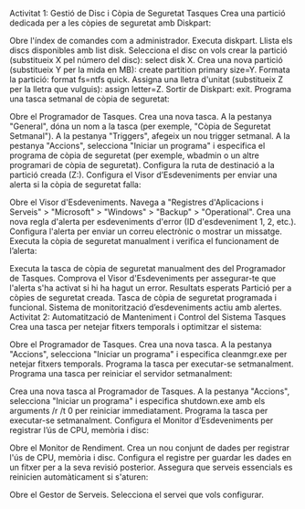 Activitat 1: Gestió de Disc i Còpia de Seguretat
Tasques
Crea una partició dedicada per a les còpies de seguretat amb Diskpart:

Obre l'índex de comandes com a administrador.
Executa diskpart.
Llista els discs disponibles amb list disk.
Selecciona el disc on vols crear la partició (substitueix X pel número del disc): select disk X.
Crea una nova partició (substitueix Y per la mida en MB): create partition primary size=Y.
Formata la partició: format fs=ntfs quick.
Assigna una lletra d'unitat (substitueix Z per la lletra que vulguis): assign letter=Z.
Sortir de Diskpart: exit.
Programa una tasca setmanal de còpia de seguretat:

Obre el Programador de Tasques.
Crea una nova tasca.
A la pestanya "General", dóna un nom a la tasca (per exemple, "Còpia de Seguretat Setmanal").
A la pestanya "Triggers", afegeix un nou trigger setmanal.
A la pestanya "Accions", selecciona "Iniciar un programa" i especifica el programa de còpia de seguretat (per exemple, wbadmin o un altre programari de còpia de seguretat).
Configura la ruta de destinació a la partició creada (Z:).
Configura el Visor d’Esdeveniments per enviar una alerta si la còpia de seguretat falla:

Obre el Visor d'Esdeveniments.
Navega a "Registres d'Aplicacions i Serveis" > "Microsoft" > "Windows" > "Backup" > "Operational".
Crea una nova regla d'alerta per esdeveniments d'error (ID d'esdeveniment 1, 2, etc.).
Configura l'alerta per enviar un correu electrònic o mostrar un missatge.
Executa la còpia de seguretat manualment i verifica el funcionament de l’alerta:

Executa la tasca de còpia de seguretat manualment des del Programador de Tasques.
Comprova el Visor d'Esdeveniments per assegurar-te que l'alerta s'ha activat si hi ha hagut un error.
Resultats esperats
Partició per a còpies de seguretat creada.
Tasca de còpia de seguretat programada i funcional.
Sistema de monitorització d’esdeveniments actiu amb alertes.
Activitat 2: Automatització de Manteniment i Control del Sistema
Tasques
Crea una tasca per netejar fitxers temporals i optimitzar el sistema:

Obre el Programador de Tasques.
Crea una nova tasca.
A la pestanya "Accions", selecciona "Iniciar un programa" i especifica cleanmgr.exe per netejar fitxers temporals.
Programa la tasca per executar-se setmanalment.
Programa una tasca per reiniciar el servidor setmanalment:

Crea una nova tasca al Programador de Tasques.
A la pestanya "Accions", selecciona "Iniciar un programa" i especifica shutdown.exe amb els arguments /r /t 0 per reiniciar immediatament.
Programa la tasca per executar-se setmanalment.
Configura el Monitor d’Esdeveniments per registrar l’ús de CPU, memòria i disc:

Obre el Monitor de Rendiment.
Crea un nou conjunt de dades per registrar l'ús de CPU, memòria i disc.
Configura el registre per guardar les dades en un fitxer per a la seva revisió posterior.
Assegura que serveis essencials es reinicien automàticament si s'aturen:

Obre el Gestor de Serveis.
Selecciona el servei que vols configurar.

